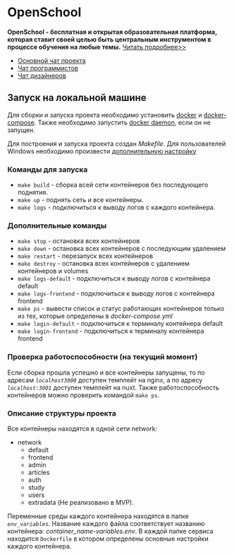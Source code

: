 # OpenSchool

**OpenSchool - бесплатная и открытая образовательная платформа, которая ставит своей целью быть центральным инструментом в процессе обучения на любые темы.**
[Читать подробнее>>](https://grandcore.org/#/ru/openschool)

- [Основной чат проекта](https://t.me/openschool_chat)
- [Чат программистов](https://t.me/CdXoy9PeAjI2NTJh)
- [Чат дизайнеров](https://t.me/2JC3zklOvggxN2Jh)

## Запуск на локальной машине

Для сборки и запуска проекта необходимо установить [docker](https://www.docker.com/https://www.docker.com/get-started) и [docker-compose](https://docs.docker.com/compose/install/). Также необходимо запустить [docker daemon](https://docs.docker.com/config/daemon/), если он не запущен.

Для построения и запуска проекта создан *Makefile*. Для пользователей Windows необходимо произвести [дополнительную настройку](https://stackoverflow.com/questions/2532234/how-to-run-a-makefile-in-windows)

### Команды для запуска

- `make build` - сборка всей сети контейнеров без последующего поднятия.
- `make up` - поднять сеть и все контейнеры.
- `make logs` - подключиться к выводу логов с каждого контейнера.

### Дополнительные команды

- `make stop` - остановка всех контейнеров
- `make down` - остановка всех контейнеров с последующим удалением
- `make restart` - перезапуск всех контейнеров
- `make destroy` - остановка всех контейнеров с удалением контейнеров и volumes
- `make logs-defaul`t - подключиться к выводу логов с контейнера default
- `make logs-frontend` - подключиться к выводу логов с контейнера frontend
- `make ps` - вывести список и статус работающих контейнеров только из тех, которые определены в *docker-compose.yml*
- `make login-default` - подключиться к терминалу контейнера default
- `make login-frontend` - подключиться к терминалу контейнера frontend

### Проверка работоспособности (на текущий момент)

Если сборка прошла успешно и все контейнеры запущены, то по адресам *`localhost3000`* доступен темплейт на nginx, а по адресу *`localhost:3001`* доступен темплейт на nuxt. Также работоспособность контейнеров можно проверить командой ```make ps```.

### Описание структуры проекта

Все контейнеры находятся в одной сети network:

- network
  - default
  - frontend
  - admin
  - articles
  - auth
  - study
  - users
  - extradata (Не реализовано в MVP).

Переменные среды каждого контейнера находятся в папке *`env_variables`*. Название каждого файла соответствует названию контейнера: *container_name-variables.env*.
В каждой папке сервиса находится `Dockerfile` в котором определены основные настройки каждого контейнера.
